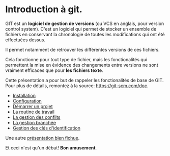 
# Introduction à git.

GIT est un **logiciel de gestion de versions** (ou VCS en anglais, pour version control system).
C'est un logiciel qui permet de stocker un ensemble de fichiers en conservant 
la chronologie de toutes les modifications qui ont été effectuées dessus. 

Il permet notamment de retrouver les différentes versions de ces fichiers.

Cela fonctionne pour tout type de fichier, mais les fonctionalités qui 
permettent la mise en évidence des changements entre versions ne sont 
vraiment efficaces que pour **les fichiers texte**.



Cette présentation a pour but de rappeler les fonctionalités de base de GIT.
Pour plus de détails, remontez à la source: <a href="https://git-scm.com/doc" target="_blank">https://git-scm.com/doc</a>.

  * [Installation](installation.md)
  * [Configuration](configuration.md)
  * [Démarrer un projet](start_projet.md)
  * [La routine de travail](routine.md)
  * [La gestion des conflits](conflits.md)
  * [La gestion branchée](branches.md)
  * [Gestion des clés d'identification](sshkeys.md)

Une autre <a href="http://rogerdudler.github.io/git-guide/index.fr.html" target="_blank">présentation bien fichue</a>.

Et ceci n'est qu'un début! **Bon amusement**.
